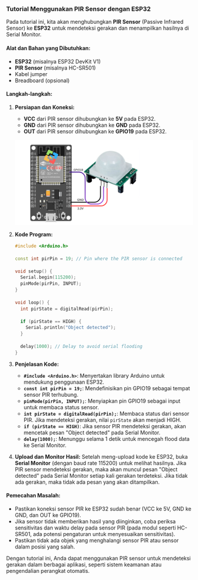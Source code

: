 ### **Tutorial Menggunakan PIR Sensor dengan ESP32**

Pada tutorial ini, kita akan menghubungkan **PIR Sensor** (Passive Infrared Sensor) ke **ESP32** untuk mendeteksi gerakan dan menampilkan hasilnya di Serial Monitor.

#### **Alat dan Bahan yang Dibutuhkan:**

- **ESP32** (misalnya ESP32 DevKit V1)
- **PIR Sensor** (misalnya HC-SR501)
- Kabel jumper
- Breadboard (opsional)

#### **Langkah-langkah:**

1. **Persiapan dan Koneksi:**

   - **VCC** dari PIR sensor dihubungkan ke **5V** pada ESP32.
   - **GND** dari PIR sensor dihubungkan ke **GND** pada ESP32.
   - **OUT** dari PIR sensor dihubungkan ke **GPIO19** pada ESP32.

   ![pir](./assets/pir.png)

2. **Kode Program:**

   ```c++
   #include <Arduino.h>
   
   const int pirPin = 19; // Pin where the PIR sensor is connected
   
   void setup() {
     Serial.begin(115200);
     pinMode(pirPin, INPUT);
   }
   
   void loop() {
     int pirState = digitalRead(pirPin);
     
     if (pirState == HIGH) {
       Serial.println("Object detected");
     }
     
     delay(1000); // Delay to avoid serial flooding
   }
   ```

3. **Penjelasan Kode:**

   - **`#include <Arduino.h>`**: Menyertakan library Arduino untuk mendukung penggunaan ESP32.
   - **`const int pirPin = 19;`**: Mendefinisikan pin GPIO19 sebagai tempat sensor PIR terhubung.
   - **`pinMode(pirPin, INPUT);`**: Menyiapkan pin GPIO19 sebagai input untuk membaca status sensor.
   - **`int pirState = digitalRead(pirPin);`**: Membaca status dari sensor PIR. Jika mendeteksi gerakan, nilai `pirState` akan menjadi HIGH.
   - **`if (pirState == HIGH)`**: Jika sensor PIR mendeteksi gerakan, akan mencetak pesan "Object detected" pada Serial Monitor.
   - **`delay(1000);`**: Menunggu selama 1 detik untuk mencegah flood data ke Serial Monitor.

4. **Upload dan Monitor Hasil:** Setelah meng-upload kode ke ESP32, buka **Serial Monitor** (dengan baud rate 115200) untuk melihat hasilnya. Jika PIR sensor mendeteksi gerakan, maka akan muncul pesan "Object detected" pada Serial Monitor setiap kali gerakan terdeteksi. Jika tidak ada gerakan, maka tidak ada pesan yang akan ditampilkan.

#### **Pemecahan Masalah:**

- Pastikan koneksi sensor PIR ke ESP32 sudah benar (VCC ke 5V, GND ke GND, dan OUT ke GPIO19).
- Jika sensor tidak memberikan hasil yang diinginkan, coba periksa sensitivitas dan waktu delay pada sensor PIR (pada modul seperti HC-SR501, ada potensi pengaturan untuk menyesuaikan sensitivitas).
- Pastikan tidak ada objek yang menghalangi sensor PIR atau sensor dalam posisi yang salah.

Dengan tutorial ini, Anda dapat menggunakan PIR sensor untuk mendeteksi gerakan dalam berbagai aplikasi, seperti sistem keamanan atau pengendalian perangkat otomatis.